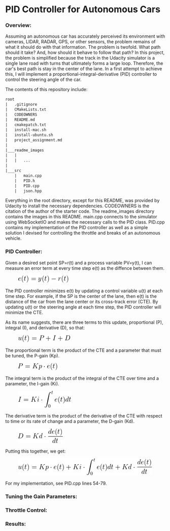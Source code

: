 # PID Controller for Autonomous Cars
### Overview:
Assuming an autonomous car has accurately perceived its environment with cameras, LIDAR, RADAR, GPS, or other sensors, the problem remains of what it should do with that information. The problem is twofold. What path should it take? And, how should it behave to follow that path? In this project, the problem is simplified because the track in the Udacity simulator is a single lane road with turns that ultimately forms a large loop. Therefore, the car's best path is stay in the center of the lane. In a first attempt to achieve this, I will implement a proportional-integral-derivative (PID) controller to control the steering angle of the car. 

The contents of this repository include:
```
root
|   .gitignore
|   CMakeLists.txt
|   CODEOWNERS
|   README.md
|   cmakepatch.txt
|   install-mac.sh
|   install-ubuntu.sh
|   project_assignment.md
|
|___readme_images
|   |   
|   |   ...
|   
|___src
    |   main.cpp
    |   PID.h
    |   PID.cpp
    |   json.hpp
```

Everything in the root directory, except for this README, was provided by Udacity to install the necessary dependencies. CODEOWNERS is the citation of the author of the starter code. The readme_images directory contains the images in this README. main.cpp connects to the simulator using WebSocketIO and makes the necessary calls to the PID class. PID.cpp contains my implementation of the PID controller as well as a simple solution I devised for controlling the throttle and breaks of an autonomous vehicle.

### PID Controller:
Given a desired set point SP=r(t) and a process variable PV=y(t), I can measure an error term at every time step e(t) as the diffence between them. 
 <figure>
  <img src="readme_images/CTE.png"/>
</figure>
 <p></p>
The PID controller minimizes e(t) by updating a control variable u(t) at each time step. For example, if the SP is the center of the lane, then e(t) is the distance of the car from the lane center or its cross-track error (CTE). By updating u(t) or the steering angle at each time step, the PID controller will minimize the CTE.

As its name suggests, there are three terms to this update, proportional (P), integral (I), and derivative (D), so that:
 <figure>
  <img src="readme_images/PID.png"/>
</figure>
 <p></p>
 The proportional term is the product of the CTE and a parameter that must be tuned, the P-gain (Kp).
 <figure>
  <img src="readme_images/P.png"/>
</figure>
 <p></p>
 The integral term is the product of the integral of the CTE over time and a parameter, the I-gain (Ki).
 <figure>
  <img src="readme_images/I.png"/>
</figure>
 <p></p>
 The derivative term is the product of the derivative of the CTE with respect to time or its rate of change and a parameter, the D-gain (Kd).
 <figure>
  <img src="readme_images/D.png"/>
</figure>
 <p></p>
 Putting this together, we get:
  <figure>
  <img src="readme_images/PIDcomplete.png"/>
</figure>
 <p></p>
For my implementation, see PID.cpp lines 54-79.

### Tuning the Gain Parameters:
### Throttle Control:
### Results:
